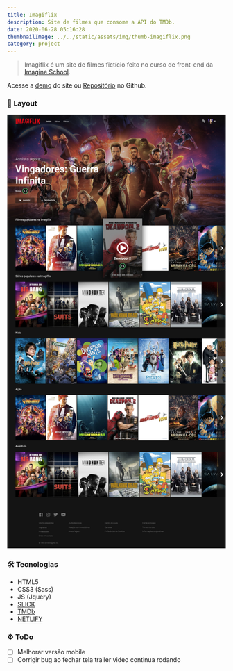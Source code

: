 ```yaml
---
title: Imagiflix
description: Site de filmes que consome a API do TMDb.
date: 2020-06-28 05:16:28
thumbnailImage: ../../static/assets/img/thumb-imagiflix.png
category: project
---
```


> Imagiflix é um site de filmes fictício feito no curso de front-end da [Imagine School](http://imagineschool.com.br/).

Acesse a [demo](https://imagiflix.netlify.app) do site ou [Repositório](https://github.com/GuiSAlmeida/imagiflix) no Github.


### 🎨 Layout
![Layout](../../static/assets/img/imagiflix-layout.jpg)

### 🛠️ **Tecnologias**
* HTML5
* CSS3 (Sass)
* JS (Jquery)
* [SLICK](http://kenwheeler.github.io/slick/)
* [TMDb](https://www.themoviedb.org)
* [NETLIFY](https://www.netlify.com/)

### ⚙️ **ToDo**
* [ ] Melhorar versão mobile
* [ ] Corrigir bug ao fechar tela trailer video continua rodando
